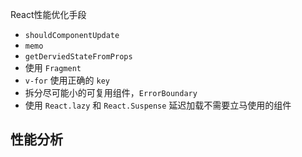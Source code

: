 React性能优化手段

* `shouldComponentUpdate`
* `memo`
* `getDerviedStateFromProps`
* 使用 `Fragment`
* `v-for` 使用正确的 `key`
* 拆分尽可能小的可复用组件，`ErrorBoundary`
* 使用 `React.lazy` 和 `React.Suspense` 延迟加载不需要立马使用的组件

## 性能分析